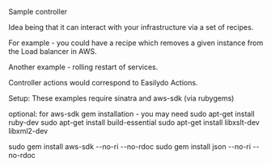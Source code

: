 Sample controller 

Idea being that it can interact with your infrastructure via a set of recipes. 

For example - you could have a recipe which removes a given instance from the Load balancer in AWS.

Another example - rolling restart of services.

Controller actions would correspond to Easilydo Actions.

Setup:
These examples require sinatra and aws-sdk (via rubygems)

optional: for aws-sdk gem installation - you may need
sudo apt-get install ruby-dev
sudo apt-get install build-essential
sudo apt-get install libxslt-dev libxml2-dev

sudo gem install aws-sdk --no-ri --no-rdoc
sudo gem install json --no-ri --no-rdoc

